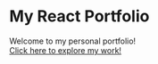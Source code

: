 # My React Portfolio

Welcome to my personal portfolio!<br>
<a href = "https://vaishnavigavhane.github.io/Portfolio" target = "_blank"> Click here to explore my work!</a>
